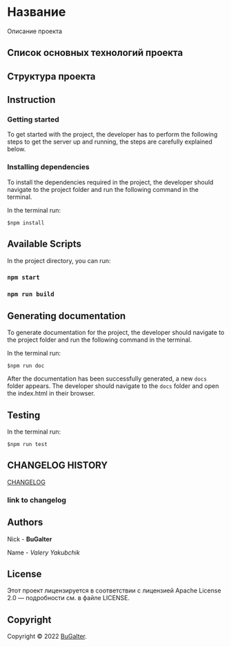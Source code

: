 # Название

Описание проекта

## Список основных технологий проекта

## Структура проекта

## Instruction

### Getting started

To get started with the project, the developer has to perform the following steps to get
the server up and running, the steps are carefully explained below.

### Installing dependencies

To install the dependencies required in the project, the developer should navigate to the project folder and run the
following command in the terminal.

In the terminal run:

```shell
$npm install
```

## Available Scripts

In the project directory, you can run:

### `npm start`

### `npm run build`

## Generating documentation

To generate documentation for the project, the developer should navigate to the project
folder and run the following command in the terminal.

In the terminal run:

```shell
$npm run doc
```

After the documentation has been successfully generated, a new `docs` folder appears.
The developer should navigate to the `docs` folder and open the index.html in their browser.

## Testing

In the terminal run:

```shell
$npm run test
```

## CHANGELOG HISTORY

[CHANGELOG](https://github.com/REPOSITORY_NAME/PROJECT_NAME/blob/develop/CHANGELOG.md)

### link to changelog

## Authors

Nick - **BuGalter**

Name - _Valery Yakubchik_

## License

Этот проект лицензируется в соответствии с лицензией Apache License 2.0 — подробности
см. в файле LICENSE.

## Copyright

Copyright © 2022 [BuGalter](github).
